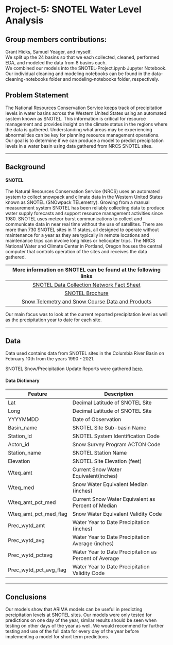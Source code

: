 # Project-5: SNOTEL Water Level Analysis

## Group members contributions:
Grant Hicks, Samuel Yeager, and myself.  
We split up the 24 basins so that we each collected, cleaned, performed EDA, and modeled the data from 8 basins each.  
We combined our models into the SNOTEL-Project.ipynb Jupyter Notebook. Our individual cleaning and modeling notebooks can be found in the data-cleaning-notebooks folder and modeling-notebooks folder, respectively.  

## Problem Statement
The National Resources Conservation Service keeps track of precipitation levels in water basins across the Western United States using an automated system known as SNOTEL. This information is critical for resource management and provides insight on the climate status in the regions where the data is gathered. Understanding what areas may be experiencing abnormalities can be key  for planning resource management operations. Our goal is to determine if we can produce a model to predict precipitation levels in a water basin using data gathered from NRCS SNOTEL sites. 


----------------------------

## Background
#### SNOTEL
The Natural Resources Conservation Service (NRCS) uses an automated system to collect snowpack and climate data in the Western United States known as SNOTEL (SNOwpack TELemetry). Growing from a manual measurement system SNOTEL has been reliably collecting data to produce water supply forecasts and support resource management activities since 1980. SNOTEL uses meteor burst communications to collect and communicate data in near real time without the use of satellites. There are more than 730 SNOTEL sites in 11 states, all designed to operate without maintenance for a year as they are typically in remote locations and maintenance trips can involve long hikes or helicopter trips. The NRCS National Water and Climate Center in Portland, Oregon houses the central computer that controls operation of the sites and receives the data gathered.

|                  More information on SNOTEL can be found at the following links                  |
|:------------------------------------------------------------------------------------------------:|
| [SNOTEL Data Collection Network Fact Sheet](https://www.wcc.nrcs.usda.gov/factpub/sntlfct1.html) |
| [SNOTEL Brochure](https://www.wcc.nrcs.usda.gov/snotel/snotel_brochure.pdf)                      |
| [Snow Telemetry and Snow Course Data and Products](https://www.wcc.nrcs.usda.gov/snow/)          |

Our main focus was to look at the current reported precipitation level as well as the precipitation year to date for each site.

--------------------------
## Data
Data used contains data from SNOTEL sites in the Columbia River Basin on February 10th from the years 1990 - 2021.

SNOTEL Snow/Precipitation Update Reports were gathered [here](https://wcc.sc.egov.usda.gov/reports/SelectUpdateReport.html).

#### Data Dictionary
|Feature                 |Description                                             |
|------------------------|--------------------------------------------------------|
| Lat                    | Decimal Latitude of SNOTEL Site                        |
| Long                   | Decimal Latitude of SNOTEL Site                        |
| YYYYMMDD               | Date of Observation                                    |
| Basin_name             | SNOTEL Site Sub-basin Name                             |
| Station_id             | SNOTEL System Identification Code                      |
| Acton_id               | Snow Survey Program ACTON Code                         |
| Station_name           | SNOTEL Station Name                                    |
| Elevation              | SNOTEL Site Elevation (feet)                           |
| Wteq_amt               | Current Snow Water Equivalent(inches)                  |
| Wteq_med               | Snow Water Equivalent Median (inches)                  |
| Wteq_amt_pct_med       | Current Snow Water Equivalent as Percent of Median     |
| Wteq_amt_pct_med_flag  | Snow Water Equivalent Validity Code                    |
| Prec_wytd_amt          | Water Year to Date Precipitation (inches)              |
| Prec_wytd_avg          | Water Year to Date Precipitation Average (inches)      |
| Prec_wytd_pctavg       | Water Year to Date Precipitation as Percent of Average |
| Prec_wytd_pct_avg_flag | Water Year to Date Precipitation Validity Code         |


-------------------------
## Conclusions
Our models show that ARIMA models can be useful in predicting percipitation levels at SNOTEL sites. Our models were only tested for predictions on one day of the year, similar results should be seen when testing on other days of the year as well. We would recommend for further testing and use of the full data for every day of the year before implementing a model for short term predictions.
